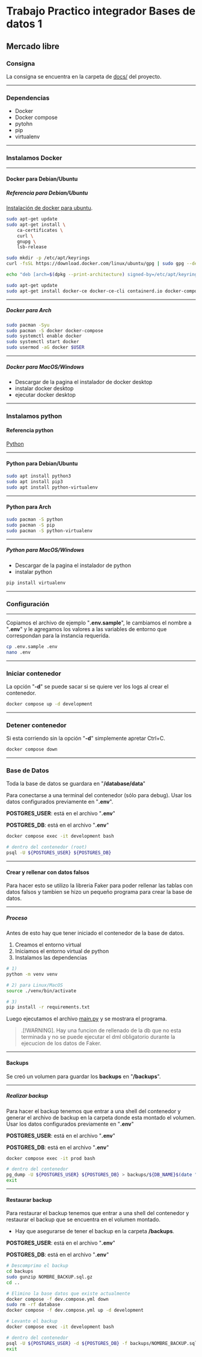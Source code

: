 # Trabajo Practico integrador Bases de datos 1

## Mercado libre

### Consigna

La consigna se encuentra en la carpeta de [docs/](./docs/) del proyecto.

---

### Dependencias

- Docker
- Docker compose
- pytohn
- pip
- virtualenv

---

### Instalamos Docker

---

#### Docker para Debian/Ubuntu

##### Referencia para Debian/Ubuntu

[Instalación de docker para ubuntu](https://docs.docker.com/engine/install/ubuntu).

```bash
sudo apt-get update
sudo apt-get install \
    ca-certificates \
    curl \
    gnupg \
    lsb-release

sudo mkdir -p /etc/apt/keyrings
curl -fsSL https://download.docker.com/linux/ubuntu/gpg | sudo gpg --dearmor -o /etc/apt/keyrings/docker.gpg

echo "deb [arch=$(dpkg --print-architecture) signed-by=/etc/apt/keyrings/docker.gpg] https://download.docker.com/linux/ubuntu $(lsb_release -cs) stable" | sudo tee /etc/apt/sources.list.d/docker.list > /dev/null

sudo apt-get update
sudo apt-get install docker-ce docker-ce-cli containerd.io docker-compose-plugin
```

---

##### Docker para Arch

```bash
sudo pacman -Syu
sudo pacman -S docker docker-compose
sudo systemctl enable docker
sudo systemctl start docker
sudo usermod -aG docker $USER
```

---

##### Docker para MacOS/Windows

- Descargar de la pagina el instalador de docker desktop
- instalar docker desktop
- ejecutar docker desktop

---

### Instalamos python

#### Referencia python

[Python](https://www.python.org/)

---

#### Python para Debian/Ubuntu

```bash
sudo apt install python3
sudo apt install pip3
sudo apt install python-virtualenv
```

---

#### Python para Arch

```bash
sudo pacman -S python
sudo pacman -S pip
sudo pacman -S python-virtualenv
```

---

##### Python para MacOS/Windows

- Descargar de la pagina el instalador de python
- instalar python

```sh
pip install virtualenv
```

---

### Configuración

---

Copiamos el archivo de ejemplo "**.env.sample**", le cambiamos el nombre a "**.env**" y le agregamos los valores a las variables de entorno que correspondan para la instancia requerida.

```bash
cp .env.sample .env
nano .env
```

---

### Iniciar contenedor

La opción "**-d**" se puede sacar si se quiere ver los logs al crear el contenedor.

```bash
docker compose up -d development
```

---

### Detener contenedor

Si esta corriendo sin la opción "**-d**" simplemente apretar Ctrl+C.

```bash
docker compose down
```

---

### Base de Datos

Toda la base de datos se guardara en "**/database/data**"

Para conectarse a una terminal del contenedor (sólo para debug).
Usar los datos configurados previamente en "**.env**".

**POSTGRES_USER**: está en el archivo "**.env**"

**POSTGRES_DB**: está en el archivo "**.env**"

```bash
docker compose exec -it development bash

# dentro del contenedor (root)
psql -U ${POSTGRES_USER} ${POSTGRES_DB}
```

---

#### Crear y rellenar con datos falsos

Para hacer esto se utilizo la libreria Faker para poder rellenar las tablas con datos falsos y tambien se hizo un pequeño programa para crear la base de datos.

---

##### Proceso

Antes de esto hay que tener iniciado el contenedor de la base de datos.

1. Creamos el entorno virtual
2. Iniciamos el entorno virtual de python
3. Instalamos las dependencias

```bash
# 1) 
python -m venv venv

# 2) para Linux/MacOS
source ./venv/bin/activate

# 3)
pip install -r requirements.txt
```

Luego ejecutamos el archivo [main.py](./scripts/populate/main.py) y se mostrara el programa.

> .[!WARNING].
> Hay una funcion de rellenado de la db que no esta terminada y no se puede ejecutar el dml obligatorio durante la ejecucion de los datos de Faker.
---

#### Backups

Se creó un volumen para guardar los **backups** en "**/backups**".

---

##### Realizar backup

Para hacer el backup tenemos que entrar a una shell del contenedor y generar el archivo de backup en la carpeta donde esta montado el volumen.
Usar los datos configurados previamente en "**.env**"

**POSTGRES_USER**: está en el archivo "**.env**"

**POSTGRES_DB**: está en el archivo "**.env**"

```bash
docker compose exec -it prod bash

# dentro del contenedor
pg_dump -U ${POSTGRES_USER} ${POSTGRES_DB} > backups/${DB_NAME}$(date "+%Y%m%d-%H_%M").sql
exit
```

---

#### Restaurar backup

Para restaurar el backup tenemos que entrar a una shell del contenedor y restaurar el backup que se encuentra en el volumen montado.

- Hay que asegurarse de tener el backup en la carpeta **/backups**.

**POSTGRES_USER**: está en el archivo "**.env**"

**POSTGRES_DB**: está en el archivo "**.env**"

```bash
# Descomprimo el backup
cd backups
sudo gunzip NOMBRE_BACKUP.sql.gz
cd ..

# Elimino la base datos que existe actualmente
docker compose -f dev.compose.yml down
sudo rm -rf database
docker compose -f dev.compose.yml up -d development

# Levanto el backup
docker compose exec -it development bash

# dentro del contenedor
psql -U ${POSTGRES_USER} -d ${POSTGRES_DB} -f backups/NOMBRE_BACKUP.sql
exit
```
